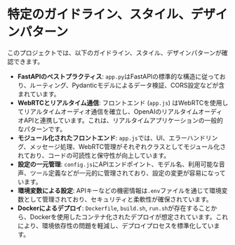 # 特定のガイドライン、スタイル、デザインパターン

このプロジェクトでは、以下のガイドライン、スタイル、デザインパターンが確認できます。

- **FastAPIのベストプラクティス**: `app.py`はFastAPIの標準的な構造に従っており、ルーティング、Pydanticモデルによるデータ検証、CORS設定などが含まれています。
- **WebRTCとリアルタイム通信**: フロントエンド (`app.js`) はWebRTCを使用してリアルタイムオーディオ通信を確立し、OpenAIのリアルタイムオーディオAPIと連携しています。これは、リアルタイムアプリケーションの一般的なパターンです。
- **モジュール化されたフロントエンド**: `app.js`では、UI、エラーハンドリング、メッセージ処理、WebRTC管理がそれぞれクラスとしてモジュール化されており、コードの可読性と保守性が向上しています。
- **設定の一元管理**: `config.js`にAPIエンドポイント、モデル名、利用可能な音声、ツール定義などが一元的に管理されており、設定の変更が容易になっています。
- **環境変数による設定**: APIキーなどの機密情報は`.env`ファイルを通じて環境変数として管理されており、セキュリティと柔軟性が確保されています。
- **Dockerによるデプロイ**: `Dockerfile`, `build.sh`, `run.sh`が存在することから、Dockerを使用したコンテナ化されたデプロイが想定されています。これにより、環境依存性の問題を軽減し、デプロイプロセスを標準化しています。
